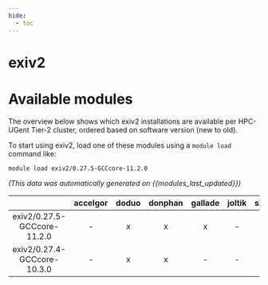 ```yaml
---
hide:
  - toc
---
```


exiv2
=====

# Available modules


The overview below shows which exiv2 installations are available per HPC-UGent Tier-2 cluster, ordered based on software version (new to old).

To start using exiv2, load one of these modules using a `module load` command like:

```shell
module load exiv2/0.27.5-GCCcore-11.2.0
```

*(This data was automatically generated on {{modules_last_updated}})*  

| |accelgor|doduo|donphan|gallade|joltik|shinx|skitty|
| :---: | :---: | :---: | :---: | :---: | :---: | :---: | :---: |
|exiv2/0.27.5-GCCcore-11.2.0|-|x|x|x|-|-|-|
|exiv2/0.27.4-GCCcore-10.3.0|-|x|x|-|-|-|-|
